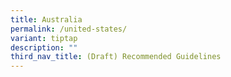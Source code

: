 ```yaml
---
title: Australia
permalink: /united-states/
variant: tiptap
description: ""
third_nav_title: (Draft) Recommended Guidelines
---
```

